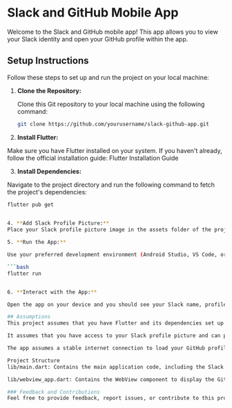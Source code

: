 # Slack and GitHub Mobile App

Welcome to the Slack and GitHub mobile app! This app allows you to view your Slack identity and open your GitHub profile within the app.

## Setup Instructions

Follow these steps to set up and run the project on your local machine:

1. **Clone the Repository:**

   Clone this Git repository to your local machine using the following command:

   ```bash
   git clone https://github.com/yourusername/slack-github-app.git


2. **Install Flutter:**

Make sure you have Flutter installed on your system. If you haven't already, follow the official installation guide: Flutter Installation Guide

3.  **Install Dependencies:**

Navigate to the project directory and run the following command to fetch the project's dependencies:

   ```bash
   flutter pub get
      

4. **Add Slack Profile Picture:**
Place your Slack profile picture image in the assets folder of the project and update the image path in the code accordingly.

5. **Run the App:**

Use your preferred development environment (Android Studio, VS Code, or the command line) to run the app on an emulator or physical device:

  ```bash
  flutter run


6. **Interact with the App:**

Open the app on your device and you should see your Slack name, profile picture, and an "Open GitHub" button. Press the button to view your GitHub profile within the app using the WebView component.

## Assumptions
This project assumes that you have Flutter and its dependencies set up on your development environment.

It assumes that you have access to your Slack profile picture and can place it in the assets folder of the project.

The app assumes a stable internet connection to load your GitHub profile.

Project Structure
lib/main.dart: Contains the main application code, including the Slack and GitHub screen layout.

lib/webview_app.dart: Contains the WebView component to display the GitHub profile.

### Feedback and Contributions
Feel free to provide feedback, report issues, or contribute to this project by creating pull requests. We welcome your contributions to improve the app's functionality and user experience.








